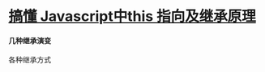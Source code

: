 # [搞懂 Javascript中this 指向及继承原理](https://github.com/qq449245884/xiaozhi/issues/55#)

#### 几种继承演变

各种继承方式

